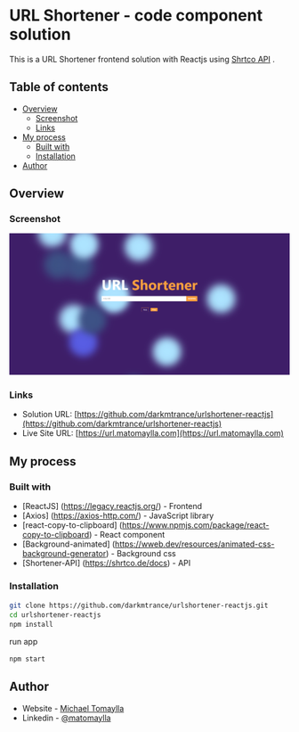 # URL Shortener - code component solution

This is a URL Shortener frontend solution with Reactjs using [Shrtco API](https://shrtco.de/docs) .

## Table of contents

- [Overview](#overview)
  - [Screenshot](#screenshot)
  - [Links](#links)
- [My process](#my-process)
  - [Built with](#built-with)
  - [Installation](#installation)
- [Author](#author)

## Overview

### Screenshot

![](./images/ReactApp.png)

### Links

- Solution URL: [https://github.com/darkmtrance/urlshortener-reactjs](https://github.com/darkmtrance/urlshortener-reactjs)
- Live Site URL: [https://url.matomaylla.com](https://url.matomaylla.com)

## My process

### Built with

- [ReactJS] (https://legacy.reactjs.org/) - Frontend
- [Axios] (https://axios-http.com/) - JavaScript library
- [react-copy-to-clipboard] (https://www.npmjs.com/package/react-copy-to-clipboard) - React component
- [Background-animated] (https://wweb.dev/resources/animated-css-background-generator) - Background css
- [Shortener-API] (https://shrtco.de/docs) - API

### Installation

```bash
git clone https://github.com/darkmtrance/urlshortener-reactjs.git
cd urlshortener-reactjs
npm install
```
run app

```bash
npm start
```


## Author

- Website - [Michael Tomaylla](https://cv.matomaylla.com/)
- Linkedin - [@matomaylla](https://www.linkedin.com/in/mtm2019/)
